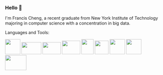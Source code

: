### Hello 👋

I'm Francis Cheng, a recent graduate from New York Institute of Technology majoring in computer science with a concentration in big data.

Languages and Tools:

<img src="https://user-images.githubusercontent.com/74201038/154746983-1c525723-a0e4-442d-ba81-20522562b936.png" width="50" height="50"> <img src="https://user-images.githubusercontent.com/74201038/154747366-2502653b-7166-4d0d-bfdd-9ee88bdf9934.png" width="65" height="40"> <img src="https://user-images.githubusercontent.com/74201038/154749767-ad70bf36-8543-4463-88c1-bd46e874af98.png" width="60" height="40"> <img src="https://user-images.githubusercontent.com/74201038/154750352-33945080-83ad-45c6-a391-c2b87583897a.png" width="60" height="45"> <img src="https://user-images.githubusercontent.com/74201038/154750591-ed3748a6-e35a-4c7f-97e4-b6d4296e92b7.png" width="40" height="50"> <img src="https://user-images.githubusercontent.com/74201038/154753053-17384085-f4da-4049-ba22-a6d07fe5e202.png" width="45" height="45"> <img src="https://user-images.githubusercontent.com/74201038/154752955-4839518f-fda0-4c22-a571-2fadc27a79c7.png" width="50" height="50"> <img src="https://user-images.githubusercontent.com/74201038/154751668-ec8f83c2-6622-449a-aa5d-0cec4eb1c4f9.png" width="50" height="50"> <img src="https://user-images.githubusercontent.com/74201038/154800598-6770be00-410c-4a22-abd4-95616481a0bb.png" width="70" height="50">
